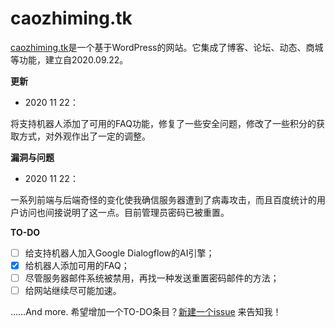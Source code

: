 # caozhiming.tk
[caozhiming.tk](https://caoz.ml)是一个基于WordPress的网站。它集成了博客、论坛、动态、商城等功能，建立自2020.09.22。

**更新**

- 2020 11 22：

将支持机器人添加了可用的FAQ功能，修复了一些安全问题，修改了一些积分的获取方式，对外观作出了一定的调整。




**漏洞与问题**

- 2020 11 22：

一系列前端与后端奇怪的变化使我确信服务器遭到了病毒攻击，而且百度统计的用户访问也间接说明了这一点。目前管理员密码已被重置。





**TO-DO**

- [ ] 给支持机器人加入Google Dialogflow的AI引擎；
- [x] 给机器人添加可用的FAQ；
- [ ] 尽管服务器邮件系统被禁用，再找一种发送重置密码邮件的方法；
- [ ] 给网站继续尽可能加速。

……And more. 
希望增加一个TO-DO条目？[新建一个issue](https://github.com/xiaocao162020/caozhiming.tk/issues/new/choose) 来告知我！
